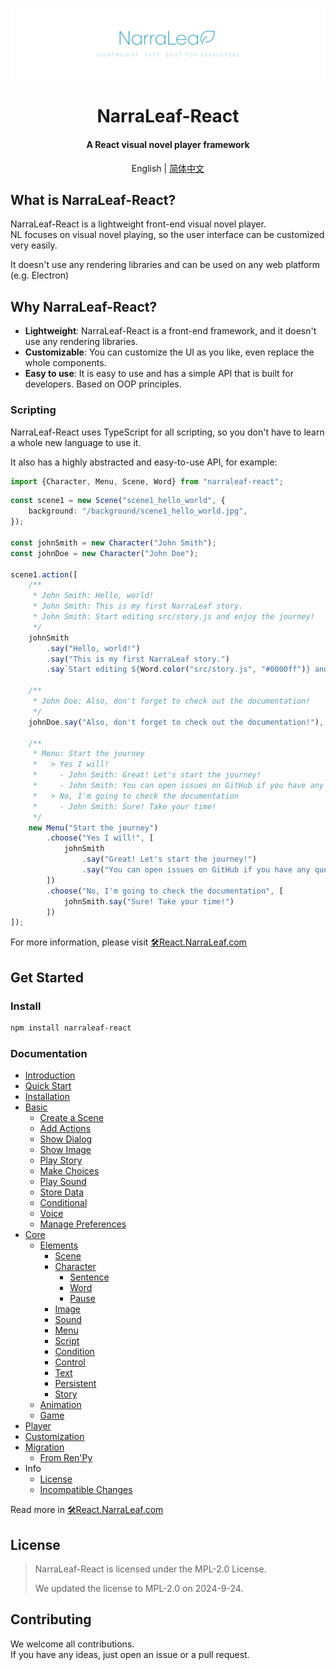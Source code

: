 <p align="center"><img src="docs/nlr-logo-banner.png"></p>

<h1 align="center">NarraLeaf-React</h1>

<h4 align="center">A React visual novel player framework</h3>

<p align="center">English | <a href="docs/README.zh-CN.md">简体中文</a></p>


## What is NarraLeaf-React?

NarraLeaf-React is a lightweight front-end visual novel player.  
NL focuses on visual novel playing, so the user interface can be customized very easily.

It doesn't use any rendering libraries and can be used on any web platform (e.g. Electron)

## Why NarraLeaf-React?

- **Lightweight**: NarraLeaf-React is a front-end framework, and it doesn't use any rendering libraries.
- **Customizable**: You can customize the UI as you like, even replace the whole components.
- **Easy to use**: It is easy to use and has a simple API that is built for developers. Based on OOP principles.

### Scripting

NarraLeaf-React uses TypeScript for all scripting, so you don't have to learn a whole new language to use it.

It also has a highly abstracted and easy-to-use API, for example:

```typescript
import {Character, Menu, Scene, Word} from "narraleaf-react";
```

```typescript
const scene1 = new Scene("scene1_hello_world", {
    background: "/background/scene1_hello_world.jpg",
});

const johnSmith = new Character("John Smith");
const johnDoe = new Character("John Doe");

scene1.action([
    /**
     * John Smith: Hello, world!
     * John Smith: This is my first NarraLeaf story.
     * John Smith: Start editing src/story.js and enjoy the journey!
     */
    johnSmith
        .say("Hello, world!")
        .say("This is my first NarraLeaf story.")
        .say`Start editing ${Word.color("src/story.js", "#0000ff")} and enjoy the journey!`,

    /**
     * John Doe: Also, don't forget to check out the documentation!
     */
    johnDoe.say("Also, don't forget to check out the documentation!"),
    
    /**
     * Menu: Start the journey
     *   > Yes I will!
     *     - John Smith: Great! Let's start the journey!
     *     - John Smith: You can open issues on GitHub if you have any questions.
     *   > No, I'm going to check the documentation
     *     - John Smith: Sure! Take your time!
     */
    new Menu("Start the journey")
        .choose("Yes I will!", [
            johnSmith
                .say("Great! Let's start the journey!")
                .say("You can open issues on GitHub if you have any questions.")
        ])
        .choose("No, I'm going to check the documentation", [
            johnSmith.say("Sure! Take your time!")
        ])
]);
```

For more information, please visit [🛠React.NarraLeaf.com](https://react.narraleaf.com)

## Get Started

### Install

```bash
npm install narraleaf-react
```

### Documentation

- [Introduction](https://react.narraleaf.com/documentation/introduction)
- [Quick Start](https://react.narraleaf.com/documentation/quick-start)
- [Installation](https://react.narraleaf.com/documentation/installation)
- [Basic](https://react.narraleaf.com/documentation/basic)
  - [Create a Scene](https://react.narraleaf.com/documentation/basic/create-scene)
  - [Add Actions](https://react.narraleaf.com/documentation/basic/add-actions)
  - [Show Dialog](https://react.narraleaf.com/documentation/basic/show-dialog)
  - [Show Image](https://react.narraleaf.com/documentation/basic/show-image)
  - [Play Story](https://react.narraleaf.com/documentation/basic/play-story)
  - [Make Choices](https://react.narraleaf.com/documentation/basic/make-choices)
  - [Play Sound](https://react.narraleaf.com/documentation/basic/sound)
  - [Store Data](https://react.narraleaf.com/documentation/basic/store-data)
  - [Conditional](https://react.narraleaf.com/documentation/basic/conditional)
  - [Voice](https://react.narraleaf.com/documentation/basic/voice)
  - [Manage Preferences](https://react.narraleaf.com/documentation/basic/manage-preferences)
- [Core](https://react.narraleaf.com/documentation/core)
  - [Elements](https://react.narraleaf.com/documentation/core/elements)
    - [Scene](https://react.narraleaf.com/documentation/core/elements/scene)
    - [Character](https://react.narraleaf.com/documentation/core/elements/character)
      - [Sentence](https://react.narraleaf.com/documentation/core/elements/character/sentence)
      - [Word](https://react.narraleaf.com/documentation/core/elements/character/word)
      - [Pause](https://react.narraleaf.com/documentation/core/elements/character/pause)
    - [Image](https://react.narraleaf.com/documentation/core/elements/image)
    - [Sound](https://react.narraleaf.com/documentation/core/elements/sound)
    - [Menu](https://react.narraleaf.com/documentation/core/elements/menu)
    - [Script](https://react.narraleaf.com/documentation/core/elements/script)
    - [Condition](https://react.narraleaf.com/documentation/core/elements/condition)
    - [Control](https://react.narraleaf.com/documentation/core/elements/control)
    - [Text](https://react.narraleaf.com/documentation/core/elements/text)
    - [Persistent](https://react.narraleaf.com/documentation/core/elements/persistent)
    - [Story](https://react.narraleaf.com/documentation/core/elements/story)
  - [Animation](https://react.narraleaf.com/documentation/core/animation)
  - [Game](https://react.narraleaf.com/documentation/core/game)
- [Player](https://react.narraleaf.com/documentation/player)
- [Customization](https://react.narraleaf.com/documentation/custom)
- [Migration](https://react.narraleaf.com/documentation/migration)
  - [From Ren'Py](https://react.narraleaf.com/documentation/migration/from-renpy)
- Info
  - [License](https://react.narraleaf.com/documentation/info/license)
  - [Incompatible Changes](https://react.narraleaf.com/documentation/info/incompatible-changes)

Read more in [🛠React.NarraLeaf.com](https://react.narraleaf.com)

## License

> NarraLeaf-React is licensed under the MPL-2.0 License.
>
> We updated the license to MPL-2.0 on 2024-9-24.

## Contributing

We welcome all contributions.  
If you have any ideas, just open an issue or a pull request.



